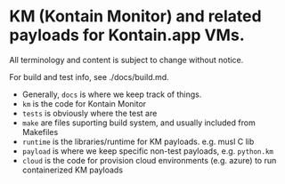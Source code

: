 # KM (Kontain Monitor) and related payloads for Kontain.app VMs.

All terminology and content is subject to change without notice.

For build and test info, see ./docs/build.md.

* Generally, `docs` is where we keep track of things.
* `km` is the code for Kontain Monitor
* `tests` is obviously where the test are
* `make` are files suporting build system, and usually included from Makefiles
* `runtime` is the libraries/runtime for KM payloads. e.g. musl C lib
* `payload` is where we keep specific non-test payloads, e.g. `python.km`
* `cloud` is the code for provision cloud environments (e.g. azure) to run containerized KM payloads
